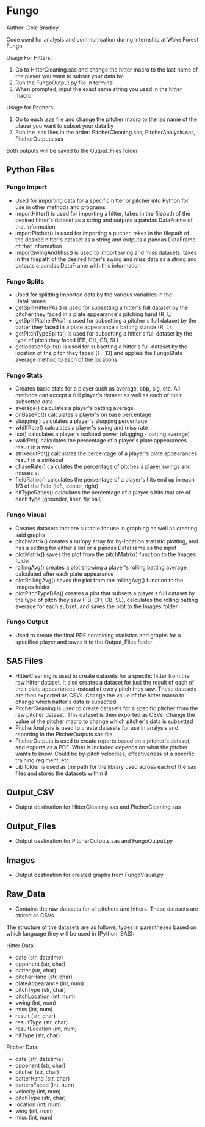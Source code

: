 # Fungo
Author: Cole Bradley


Code used for analysis and communication during internship at Wake Forest Fungo

Usage For Hitters:
1. Go to HitterCleaning.sas and change the hitter macro to the last name of the player you want to subset your data by
2. Run the FungoOutput.py file in terminal
3. When prompted, input the exact same string you used in the hitter macro

Usage for Pitchers:
1. Go to each .sas file and change the pitcher macro to the las name of the plauer you want to subset your data by
2. Run the .sas files in the order: PitcherCleaning.sas, PitcherAnalysis.sas, PitcherOutputs.sas

Both outputs will be saved to the Output_Files folder

## Python Files
### Fungo Import
- Used for importing data for a specific hitter or pitcher into Python for use in other methods and programs
- importHitter() is used for importing a hitter, takes in the filepath of the desired hitter's dataset as a string and outputs a pandas DataFrame of that information
- importPitcher() is used for importing a pitcher, takes in the filepath of the desired hitter's dataset as a string and outputs a pandas DataFrame of that information
- importSwingAndMiss() is used to import swing and miss datasets, takes in the filepath of the desired hitter's swing and miss data as a string and outputs a pandas DataFrame with this information

### Fungo Splits
- Used for splitting imported data by the various variables in the DataFrames
- getSplitHitterPAs() is used for subsetting a hitter's full dataset by the pitcher they faced in a plate appearance's pitching hand (R, L)
- getSplitPitcherPAs() is used for subsetting a pitcher's full dataset by the batter they faced in a plate appearance's batting stance (R, L)
- getPitchTypeSplits() is used for subsetting a hitter's full dataset by the type of pitch they faced (FB, CH, CB, SL)
- getlocationSplits() is used for subsetting a hitter's full dataset by the location of the pitch they faced (1 - 13) and applies the FungoStats average method to each of the locations

### Fungo Stats
- Creates basic stats for a player such as average, obp, slg, etc. All methods can accept a full player's dataset as well as each of their subsetted data
- average() calculates a player's batting average
- onBasePct() calculates a player's on base percentage
- slugging() calculates a player's slugging percentage
- whiffRate() calculates a player's swing and miss rate
- iso() calculates a player's isolated power (slugging - batting average)
- walkPct() calculates the percentage of a player's plate appearances result in a walk
- strikeoutPct() calculates the percentage of a player's plate appearances result in a strikeout
- chaseRate() calculates the percentage of pitches a player swings and misses at
- fieldRatios() calculates the percentage of a player's hits end up in each 1/3 of the field (left, center, right)
- hitTypeRatios() calculates the percentage of a player's hits that are of each type (grounder, liner, fly ball)

### Fungo Visual
- Creates datasets that are suitable for use in graphing as well as creating said graphs
- pitchMatrix() creates a numpy array for by-location statistic plotting, and has a setting for either a list or a pandas DataFrame as the input
- plotMatrix() saves the plot from the pitchMatrix() function to the Images folder
- rollingAvg() creates a plot showing a player's rolling batting average, calculated after each plate appearance
- plotRollingAvg() saves the plot from the rollingAvg() function to the Images folder
- plotPitchTypeBAs() creates a plot that subsets a player's full dataset by the type of pitch they saw (FB, CH, CB, SL), calculates the rolling batting average for each subset, and saves the plot to the Images folder

### Fungo Output
- Used to create the final PDF containing statistics and graphs for a specified player and saves it to the Output_Files folder

## SAS Files
- HitterCleaning is used to create datasets for a specific hitter from the raw hitter dataset. It also creates a dataset for just the result of each of their
plate appearances instead of every pitch they saw. These datasets are then exported as CSVs. Change the value of the hitter macro to change which batter's data is subsetted
- PitcherCleaning is used to create datasets for a specific pitcher from the raw pitcher dataset. This dataset is then exported as CSVs. Change the value of the pitcher macro to change which pitcher's data is subsetted
- PitcherAnalysis is used to create datasets for use in analysis and reporting in the PitcherOutputs.sas file
- PitcherOutputs is used to create reports based on a pitcher's dataset, and exports as a PDF. What is included depends on what the pitcher wants to know. Could be by-pitch velocities, effectiveness of a specific training regiment, etc.
- Lib folder is used as the path for the library used across each of the sas files and stores the datasets within it

## Output_CSV
- Output destination for HitterCleaning.sas and PitcherCleaning.sas

## Output_Files
- Output destination for PitcherOutputs.sas and FungoOutput.py

## Images
- Output destination for created graphs from FungoVisual.py

## Raw_Data
- Contains the raw datasets for all pitchers and hitters. These datasets are stored as CSVs.

The structure of the datasets are as follows, types in parentheses based on which language they will be used in (Python, SAS):

Hitter Data:
- date (str, datetime)
- opponent (str, char)
- batter (str, char)
- pitcherHand (str, char)
- plateAppearance (int, num)
- pitchType (str, char)
- pitchLocation (int, num)
- swing (int, num)
- miss (int, num)
- result (str, char)
- resultType (str, char)
- resultLocation (int, num)
- hitType (str, char)

Pitcher Data:
- date (str, datetime)
- opponent (str, char)
- pitcher (str, char)
- batterHand (str, char)
- battersFaced (int, num)
- velocity (int, num)
- pitchType (str, char)
- location (int, num)
- wing (int, num)
- miss (int, num)
